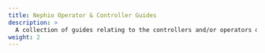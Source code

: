 ```yaml
---
title: Nephio Operator & Controller Guides
description: >
  A collection of guides relating to the controllers and/or operators developed by Nephio.
weight: 2
---
```



